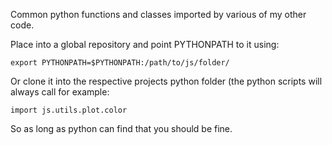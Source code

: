 Common python functions and classes imported by various of my other
code.

Place into a global repository and point PYTHONPATH to it using:
```
export PYTHONPATH=$PYTHONPATH:/path/to/js/folder/
```
Or clone it into the respective projects python folder (the python
scripts will always call for example:
```
import js.utils.plot.color
```
So as long as python can find that you should be fine.
